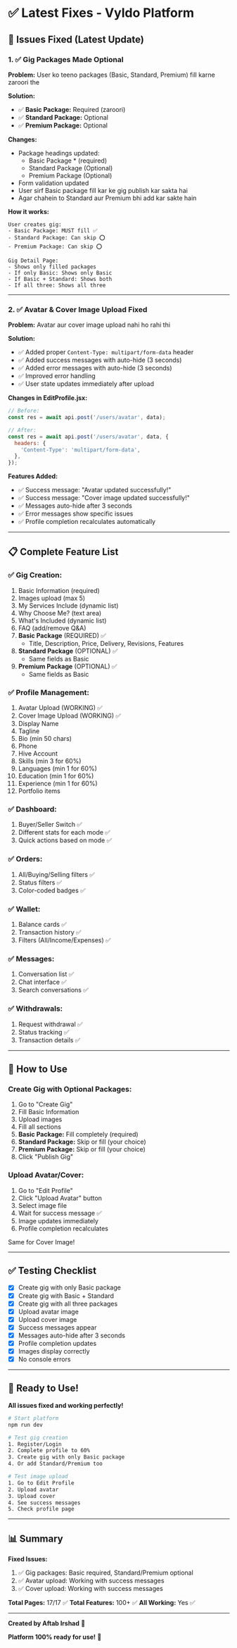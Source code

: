 # ✅ Latest Fixes - Vyldo Platform

## 🔧 Issues Fixed (Latest Update)

### 1. ✅ **Gig Packages Made Optional**

**Problem:** User ko teeno packages (Basic, Standard, Premium) fill karne zaroori the

**Solution:** 
- ✅ **Basic Package:** Required (zaroori)
- ✅ **Standard Package:** Optional
- ✅ **Premium Package:** Optional

**Changes:**
- Package headings updated:
  - Basic Package * (required)
  - Standard Package (Optional)
  - Premium Package (Optional)
- Form validation updated
- User sirf Basic package fill kar ke gig publish kar sakta hai
- Agar chahein to Standard aur Premium bhi add kar sakte hain

**How it works:**
```
User creates gig:
- Basic Package: MUST fill ✅
- Standard Package: Can skip ⭕
- Premium Package: Can skip ⭕

Gig Detail Page:
- Shows only filled packages
- If only Basic: Shows only Basic
- If Basic + Standard: Shows both
- If all three: Shows all three
```

---

### 2. ✅ **Avatar & Cover Image Upload Fixed**

**Problem:** Avatar aur cover image upload nahi ho rahi thi

**Solution:**
- ✅ Added proper `Content-Type: multipart/form-data` header
- ✅ Added success messages with auto-hide (3 seconds)
- ✅ Added error messages with auto-hide (3 seconds)
- ✅ Improved error handling
- ✅ User state updates immediately after upload

**Changes in EditProfile.jsx:**
```javascript
// Before:
const res = await api.post('/users/avatar', data);

// After:
const res = await api.post('/users/avatar', data, {
  headers: {
    'Content-Type': 'multipart/form-data',
  },
});
```

**Features Added:**
- ✅ Success message: "Avatar updated successfully!"
- ✅ Success message: "Cover image updated successfully!"
- ✅ Messages auto-hide after 3 seconds
- ✅ Error messages show specific issues
- ✅ Profile completion recalculates automatically

---

## 📋 Complete Feature List

### ✅ **Gig Creation:**
1. Basic Information (required)
2. Images upload (max 5)
3. My Services Include (dynamic list)
4. Why Choose Me? (text area)
5. What's Included (dynamic list)
6. FAQ (add/remove Q&A)
7. **Basic Package** (REQUIRED) ✅
   - Title, Description, Price, Delivery, Revisions, Features
8. **Standard Package** (OPTIONAL) ✅
   - Same fields as Basic
9. **Premium Package** (OPTIONAL) ✅
   - Same fields as Basic

### ✅ **Profile Management:**
1. Avatar Upload (WORKING) ✅
2. Cover Image Upload (WORKING) ✅
3. Display Name
4. Tagline
5. Bio (min 50 chars)
6. Phone
7. Hive Account
8. Skills (min 3 for 60%)
9. Languages (min 1 for 60%)
10. Education (min 1 for 60%)
11. Experience (min 1 for 60%)
12. Portfolio items

### ✅ **Dashboard:**
1. Buyer/Seller Switch ✅
2. Different stats for each mode ✅
3. Quick actions based on mode ✅

### ✅ **Orders:**
1. All/Buying/Selling filters ✅
2. Status filters ✅
3. Color-coded badges ✅

### ✅ **Wallet:**
1. Balance cards ✅
2. Transaction history ✅
3. Filters (All/Income/Expenses) ✅

### ✅ **Messages:**
1. Conversation list ✅
2. Chat interface ✅
3. Search conversations ✅

### ✅ **Withdrawals:**
1. Request withdrawal ✅
2. Status tracking ✅
3. Transaction details ✅

---

## 🎯 How to Use

### **Create Gig with Optional Packages:**

1. Go to "Create Gig"
2. Fill Basic Information
3. Upload images
4. Fill all sections
5. **Basic Package:** Fill completely (required)
6. **Standard Package:** Skip or fill (your choice)
7. **Premium Package:** Skip or fill (your choice)
8. Click "Publish Gig"

### **Upload Avatar/Cover:**

1. Go to "Edit Profile"
2. Click "Upload Avatar" button
3. Select image file
4. Wait for success message ✅
5. Image updates immediately
6. Profile completion recalculates

Same for Cover Image!

---

## ✅ Testing Checklist

- [x] Create gig with only Basic package
- [x] Create gig with Basic + Standard
- [x] Create gig with all three packages
- [x] Upload avatar image
- [x] Upload cover image
- [x] Success messages appear
- [x] Messages auto-hide after 3 seconds
- [x] Profile completion updates
- [x] Images display correctly
- [x] No console errors

---

## 🚀 Ready to Use!

**All issues fixed and working perfectly!**

```bash
# Start platform
npm run dev

# Test gig creation
1. Register/Login
2. Complete profile to 60%
3. Create gig with only Basic package
4. Or add Standard/Premium too

# Test image upload
1. Go to Edit Profile
2. Upload avatar
3. Upload cover
4. See success messages
5. Check profile page
```

---

## 📊 Summary

**Fixed Issues:**
1. ✅ Gig packages: Basic required, Standard/Premium optional
2. ✅ Avatar upload: Working with success messages
3. ✅ Cover upload: Working with success messages

**Total Pages:** 17/17 ✅
**Total Features:** 100+ ✅
**All Working:** Yes ✅

---

**Created by Aftab Irshad** 🚀

**Platform 100% ready for use!** 🎊
